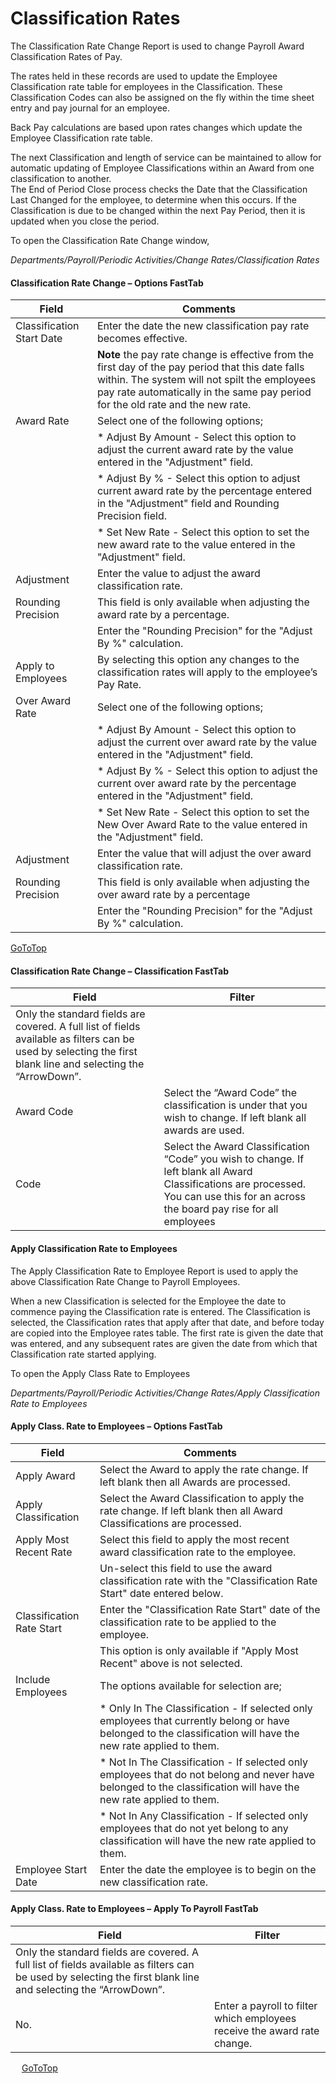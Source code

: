# Classification Rates

The Classification Rate Change Report is used to change Payroll Award Classification Rates of Pay.

The rates held in these records are used to update the Employee Classification rate table for employees in the Classification.  These Classification Codes can also be assigned on the fly within the time sheet entry and pay journal for an employee. 

Back Pay calculations are based upon rates changes which update the Employee Classification rate table.

The next Classification and length of service can be maintained to allow for automatic updating of Employee Classifications within an Award from one classification to another.  
The End of Period Close process checks the Date that the Classification Last Changed for the employee, to determine when this occurs.  If the Classification is due to be changed within the next Pay Period, then it is updated when you close the period.

To open the Classification Rate Change window, 

*Departments/Payroll/Periodic Activities/Change Rates/Classification Rates*
 


#### Classification Rate Change – Options FastTab

|Field	|Comments|
|---|---|
|Classification Start Date|	Enter the date the new classification pay rate becomes effective.|
||**Note** the pay rate change is effective from the first day of the pay period that this date falls within. The system will not spilt the employees pay rate automatically in the same pay period for the old rate and the new rate.| 
|Award Rate|	Select one of the following options;|
||*	Adjust By Amount - Select this option to adjust the current award rate by the value entered in the "Adjustment" field.|
||*	Adjust By % - Select this option to adjust current award rate by the percentage entered in the "Adjustment" field and Rounding Precision field.|
||*	Set New Rate - Select this option to set the new award rate to the value entered in the "Adjustment" field.|
|Adjustment|	Enter the value to adjust the award classification rate.|
|Rounding Precision|	This field is only available when adjusting the award rate by a percentage.|
||Enter the "Rounding Precision" for the "Adjust By %" calculation.|  
|Apply to Employees|	By selecting this option any changes to the classification rates will apply to the employee’s Pay Rate.|
|Over Award Rate|	Select one of the following options;|
||*	Adjust By Amount - Select this option to adjust the current over award rate by the value entered in the "Adjustment" field.|
||*	Adjust By % - Select this option to adjust the current over award rate by the percentage entered in the "Adjustment" field.|
||*	Set New Rate - Select this option to set the New Over Award Rate to the value entered in the "Adjustment" field.|
|Adjustment|	Enter the value that will adjust the over award classification rate.|
|Rounding Precision	|This field is only available when adjusting the over award rate by a percentage |
||Enter the "Rounding Precision" for the "Adjust By %" calculation. |

 [GoToTop](#classification-rates)

#### Classification Rate Change – Classification FastTab

|Field	|Filter|
|---|---|
|Only the standard fields are covered.  A full list of fields available as filters can be used by selecting the first blank line and selecting the “ArrowDown”.|
|Award Code|	Select the “Award Code” the classification is under that you wish to change.  If left blank all awards are used.|
|Code|	Select the Award Classification “Code” you wish to change.  If left blank all Award Classifications are processed. You can use this for an across the board pay rise for all employees|


#### Apply Classification Rate to Employees

The Apply Classification Rate to Employee Report is used to apply the above Classification Rate Change to Payroll Employees.

When a new Classification is selected for the Employee the date to commence paying the Classification rate is entered.
The Classification is selected, the Classification rates that apply after that date, and before today are copied into the Employee rates table.  The first rate is given the date that was entered, and any subsequent rates are given the date from which that Classification rate started applying.

To open the Apply Class Rate to Employees 

*Departments/Payroll/Periodic Activities/Change Rates/Apply Classification Rate to Employees*
 

#### Apply Class. Rate to Employees – Options FastTab

|Field|	Comments|
|---|---|
|Apply Award|	Select the Award to apply the rate change.  If left blank then all Awards are processed.|
|Apply Classification	|Select the Award Classification to apply the rate change.  If left blank then all Award Classifications are processed.|
|Apply Most Recent Rate|	Select this field to apply the most recent award classification rate to the employee. | 
||Un-select this field to use the award classification rate with the "Classification Rate Start" date entered below.|
|Classification Rate Start|	Enter the "Classification Rate Start" date of the classification rate to be applied to the employee.|
||This option is only available if "Apply Most Recent" above is not selected.|
|Include Employees|	The options available for selection are;|
||*	Only In The Classification - If selected only employees that currently belong or have belonged to the classification will have the new rate applied to them.|
||*	Not In The Classification - If selected only employees that do not belong and never have belonged to the classification will have the new rate applied to them.|
||*	Not In Any Classification - If selected only employees that do not yet belong to any classification will have the new rate applied to them.|
|Employee Start Date|	Enter the date the employee is to begin on the new classification rate.|

#### Apply Class. Rate to Employees – Apply To Payroll FastTab

|Field|	Filter|
|---|---|
|Only the standard fields are covered.  A full list of fields available as filters can be used by selecting the first blank line and selecting the “ArrowDown”.|
|No.|	Enter a payroll to filter which employees receive the award rate change. | 

 
 [GoToTop](#classification-rates)
 
